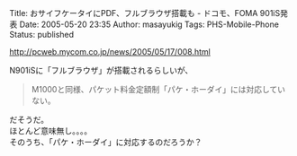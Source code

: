 Title: おサイフケータイにPDF、フルブラウザ搭載も - ドコモ、FOMA 901iS発表
Date: 2005-05-20 23:35
Author: masayukig
Tags: PHS-Mobile-Phone
Status: published

<http://pcweb.mycom.co.jp/news/2005/05/17/008.html>

N901iSに「フルブラウザ」が搭載されるらしいが、  

> M1000と同様、パケット料金定額制「パケ・ホーダイ」には対応していない。

だそうだ。  
ほとんど意味無し。。。。  
そのうち、「パケ・ホーダイ」に対応するのだろうか？
